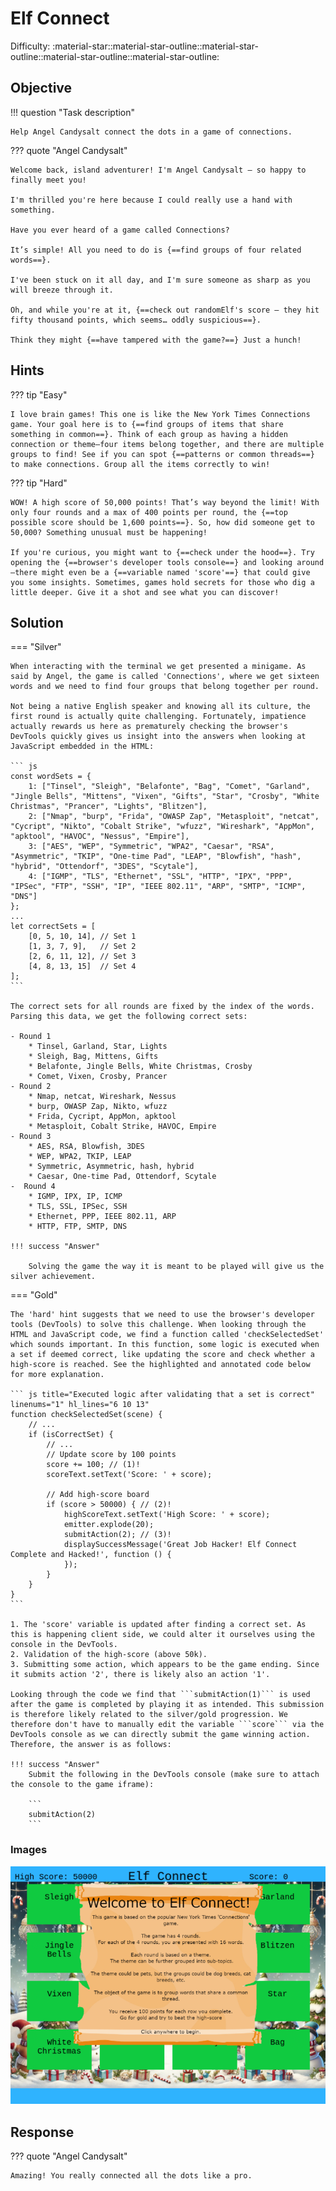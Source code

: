 # Elf Connect

Difficulty: :material-star::material-star-outline::material-star-outline::material-star-outline::material-star-outline:

## Objective

!!! question "Task description"

    Help Angel Candysalt connect the dots in a game of connections.

??? quote "Angel Candysalt"

    Welcome back, island adventurer! I'm Angel Candysalt — so happy to finally meet you!

    I'm thrilled you're here because I could really use a hand with something.

    Have you ever heard of a game called Connections?

    It’s simple! All you need to do is {==find groups of four related words==}.

    I've been stuck on it all day, and I'm sure someone as sharp as you will breeze through it.

    Oh, and while you're at it, {==check out randomElf's score — they hit fifty thousand points, which seems… oddly suspicious==}.

    Think they might {==have tampered with the game?==} Just a hunch!

## Hints

??? tip "Easy"

    I love brain games! This one is like the New York Times Connections game. Your goal here is to {==find groups of items that share something in common==}. Think of each group as having a hidden connection or theme—four items belong together, and there are multiple groups to find! See if you can spot {==patterns or common threads==} to make connections. Group all the items correctly to win!

??? tip "Hard"

    WOW! A high score of 50,000 points! That’s way beyond the limit! With only four rounds and a max of 400 points per round, the {==top possible score should be 1,600 points==}. So, how did someone get to 50,000? Something unusual must be happening!

    If you're curious, you might want to {==check under the hood==}. Try opening the {==browser's developer tools console==} and looking around—there might even be a {==variable named 'score'==} that could give you some insights. Sometimes, games hold secrets for those who dig a little deeper. Give it a shot and see what you can discover!

## Solution

=== "Silver"

    When interacting with the terminal we get presented a minigame. As said by Angel, the game is called 'Connections', where we get sixteen words and we need to find four groups that belong together per round.

    Not being a native English speaker and knowing all its culture, the first round is actually quite challenging. Fortunately, impatience actually rewards us here as prematurely checking the browser's DevTools quickly gives us insight into the answers when looking at JavaScript embedded in the HTML:

    ``` js
    const wordSets = {
        1: ["Tinsel", "Sleigh", "Belafonte", "Bag", "Comet", "Garland", "Jingle Bells", "Mittens", "Vixen", "Gifts", "Star", "Crosby", "White Christmas", "Prancer", "Lights", "Blitzen"],
        2: ["Nmap", "burp", "Frida", "OWASP Zap", "Metasploit", "netcat", "Cycript", "Nikto", "Cobalt Strike", "wfuzz", "Wireshark", "AppMon", "apktool", "HAVOC", "Nessus", "Empire"],
        3: ["AES", "WEP", "Symmetric", "WPA2", "Caesar", "RSA", "Asymmetric", "TKIP", "One-time Pad", "LEAP", "Blowfish", "hash", "hybrid", "Ottendorf", "3DES", "Scytale"],
        4: ["IGMP", "TLS", "Ethernet", "SSL", "HTTP", "IPX", "PPP", "IPSec", "FTP", "SSH", "IP", "IEEE 802.11", "ARP", "SMTP", "ICMP", "DNS"]
    };
    ...
    let correctSets = [
        [0, 5, 10, 14], // Set 1
        [1, 3, 7, 9],   // Set 2
        [2, 6, 11, 12], // Set 3
        [4, 8, 13, 15]  // Set 4
    ];
    ```

    The correct sets for all rounds are fixed by the index of the words. Parsing this data, we get the following correct sets:

    - Round 1
        * Tinsel, Garland, Star, Lights
        * Sleigh, Bag, Mittens, Gifts
        * Belafonte, Jingle Bells, White Christmas, Crosby
        * Comet, Vixen, Crosby, Prancer
    - Round 2
        * Nmap, netcat, Wireshark, Nessus
        * burp, OWASP Zap, Nikto, wfuzz
        * Frida, Cycript, AppMon, apktool
        * Metasploit, Cobalt Strike, HAVOC, Empire
    - Round 3
        * AES, RSA, Blowfish, 3DES
        * WEP, WPA2, TKIP, LEAP
        * Symmetric, Asymmetric, hash, hybrid
        * Caesar, One-time Pad, Ottendorf, Scytale
    -  Round 4
        * IGMP, IPX, IP, ICMP
        * TLS, SSL, IPSec, SSH
        * Ethernet, PPP, IEEE 802.11, ARP
        * HTTP, FTP, SMTP, DNS

    !!! success "Answer"

        Solving the game the way it is meant to be played will give us the silver achievement.

=== "Gold"

    The 'hard' hint suggests that we need to use the browser's developer tools (DevTools) to solve this challenge. When looking through the HTML and JavaScript code, we find a function called 'checkSelectedSet' which sounds important. In this function, some logic is executed when a set if deemed correct, like updating the score and check whether a high-score is reached. See the highlighted and annotated code below for more explanation.

    ``` js title="Executed logic after validating that a set is correct" linenums="1" hl_lines="6 10 13"
    function checkSelectedSet(scene) {
        // ...
        if (isCorrectSet) {
            // ...
            // Update score by 100 points
            score += 100; // (1)!
            scoreText.setText('Score: ' + score);

            // Add high-score board
            if (score > 50000) { // (2)!
                highScoreText.setText('High Score: ' + score);
                emitter.explode(20);
                submitAction(2); // (3)!
                displaySuccessMessage('Great Job Hacker! Elf Connect Complete and Hacked!', function () {
                });
            }
        }
    }
    ```

    1. The 'score' variable is updated after finding a correct set. As this is happening client side, we could alter it ourselves using the console in the DevTools.
    2. Validation of the high-score (above 50k).
    3. Submitting some action, which appears to be the game ending. Since it submits action '2', there is likely also an action '1'.

    Looking through the code we find that ```submitAction(1)``` is used after the game is completed by playing it as intended. This submission is therefore likely related to the silver/gold progression. We therefore don't have to manually edit the variable ```score``` via the DevTools console as we can directly submit the game winning action. Therefore, the answer is as follows:

    !!! success "Answer"
        Submit the following in the DevTools console (make sure to attach the console to the game iframe):

        ```
        submitAction(2)
        ```

### Images

![Image title](../images/elf_connect/elf_connect_1.png)

## Response

??? quote "Angel Candysalt"

    Amazing! You really connected all the dots like a pro.
